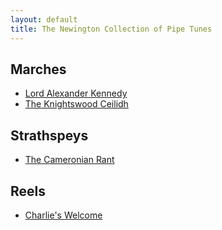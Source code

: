 ```yaml
---
layout: default
title: The Newington Collection of Pipe Tunes
---
```


Marches
-------

* [Lord Alexander Kennedy](kennedy.html)
* [The Knightswood Ceilidh](knightswood.html)

Strathspeys
-----------

* [The Cameronian Rant](cameronian.html)

Reels
-----

* [Charlie's Welcome](charlie.html)

